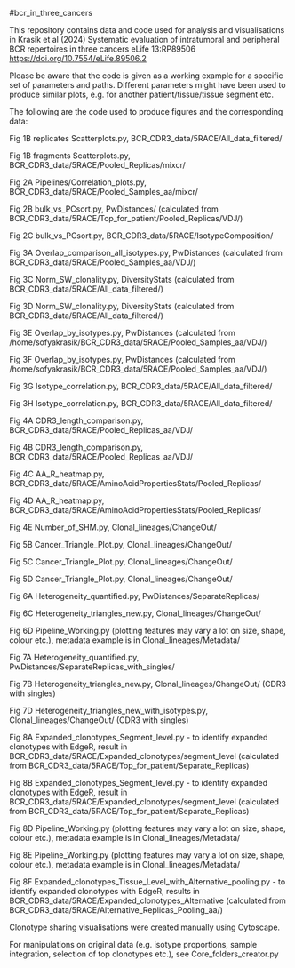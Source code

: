 #bcr_in_three_cancers

This repository contains data and code used for analysis and visualisations in Krasik et al (2024) Systematic evaluation of intratumoral and peripheral BCR repertoires in three cancers eLife 13:RP89506 https://doi.org/10.7554/eLife.89506.2

Please be aware that the code is given as a working example for a specific set of parameters and paths. Different parameters might have been used to produce similar plots, e.g. for another patient/tissue/tissue segment etc.

The following are the code used to produce figures and the corresponding data:

Fig 1B replicates Scatterplots.py, BCR_CDR3_data/5RACE/All_data_filtered/

Fig 1B fragments Scatterplots.py, BCR_CDR3_data/5RACE/Pooled_Replicas/mixcr/

Fig 2A Pipelines/Correlation_plots.py, BCR_CDR3_data/5RACE/Pooled_Samples_aa/mixcr/

Fig 2B bulk_vs_PCsort.py, PwDistances/ (calculated from BCR_CDR3_data/5RACE/Top_for_patient/Pooled_Replicas/VDJ/)

Fig 2C bulk_vs_PCsort.py, BCR_CDR3_data/5RACE/IsotypeComposition/

Fig 3A Overlap_comparison_all_isotypes.py, PwDistances (calculated from BCR_CDR3_data/5RACE/Pooled_Samples_aa/VDJ/)

Fig 3C Norm_SW_clonality.py, DiversityStats (calculated from BCR_CDR3_data/5RACE/All_data_filtered/)

Fig 3D Norm_SW_clonality.py, DiversityStats (calculated from BCR_CDR3_data/5RACE/All_data_filtered/)

Fig 3E Overlap_by_isotypes.py, PwDistances (calculated from  /home/sofyakrasik/BCR_CDR3_data/5RACE/Pooled_Samples_aa/VDJ/)

Fig 3F Overlap_by_isotypes.py, PwDistances (calculated from  /home/sofyakrasik/BCR_CDR3_data/5RACE/Pooled_Samples_aa/VDJ/)

Fig 3G Isotype_correlation.py, BCR_CDR3_data/5RACE/All_data_filtered/

Fig 3H Isotype_correlation.py, BCR_CDR3_data/5RACE/All_data_filtered/

Fig 4A CDR3_length_comparison.py, BCR_CDR3_data/5RACE/Pooled_Replicas_aa/VDJ/

Fig 4B CDR3_length_comparison.py, BCR_CDR3_data/5RACE/Pooled_Replicas_aa/VDJ/

Fig 4C AA_R_heatmap.py, BCR_CDR3_data/5RACE/AminoAcidPropertiesStats/Pooled_Replicas/

Fig 4D AA_R_heatmap.py, BCR_CDR3_data/5RACE/AminoAcidPropertiesStats/Pooled_Replicas/

Fig 4E Number_of_SHM.py, Clonal_lineages/ChangeOut/

Fig 5B Cancer_Triangle_Plot.py, Clonal_lineages/ChangeOut/

Fig 5C Cancer_Triangle_Plot.py, Clonal_lineages/ChangeOut/

Fig 5D Cancer_Triangle_Plot.py, Clonal_lineages/ChangeOut/

Fig 6A Heterogeneity_quantified.py, PwDistances/SeparateReplicas/

Fig 6C Heterogeneity_triangles_new.py, Clonal_lineages/ChangeOut/

Fig 6D Pipeline_Working.py (plotting features may vary a lot on size, shape, colour etc.), metadata example is in Clonal_lineages/Metadata/

Fig 7A Heterogeneity_quantified.py, PwDistances/SeparateReplicas_with_singles/

Fig 7B Heterogeneity_triangles_new.py, Clonal_lineages/ChangeOut/ (CDR3 with singles)

Fig 7D Heterogeneity_triangles_new_with_isotypes.py, Clonal_lineages/ChangeOut/ (CDR3 with singles)

Fig 8A Expanded_clonotypes_Segment_level.py - to identify expanded clonotypes with EdgeR, result in BCR_CDR3_data/5RACE/Expanded_clonotypes/segment_level (calculated from BCR_CDR3_data/5RACE/Top_for_patient/Separate_Replicas)

Fig 8B Expanded_clonotypes_Segment_level.py - to identify expanded clonotypes with EdgeR, result in BCR_CDR3_data/5RACE/Expanded_clonotypes/segment_level (calculated from BCR_CDR3_data/5RACE/Top_for_patient/Separate_Replicas)

Fig 8D Pipeline_Working.py (plotting features may vary a lot on size, shape, colour etc.), metadata example is in Clonal_lineages/Metadata/

Fig 8E Pipeline_Working.py (plotting features may vary a lot on size, shape, colour etc.), metadata example is in Clonal_lineages/Metadata/

Fig 8F Expanded_clonotypes_Tissue_Level_with_Alternative_pooling.py  - to identify expanded clonotypes with EdgeR, results in BCR_CDR3_data/5RACE/Expanded_clonotypes_Alternative (calculated from BCR_CDR3_data/5RACE/Alternative_Replicas_Pooling_aa/)



Clonotype sharing visualisations were created manually using Cytoscape.

For manipulations on original data (e.g. isotype proportions, sample integration, selection of top clonotypes etc.), see Core_folders_creator.py

